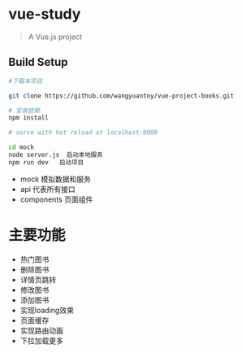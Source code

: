 # vue-study

> A Vue.js project

## Build Setup

``` bash
#下载本项目

git clone https://github.com/wangyuantoy/vue-project-books.git

# 安装依赖
npm install

# serve with hot reload at localhost:8080

cd mock
node server.js  启动本地服务
npm run dev   启动项目
```

- mock 模拟数据和服务
- api 代表所有接口
- components 页面组件

# 主要功能

- 热门图书
- 删除图书
- 详情页跳转
- 修改图书
- 添加图书
- 实现loading效果
- 页面缓存
- 实现路由动画
- 下拉加载更多


